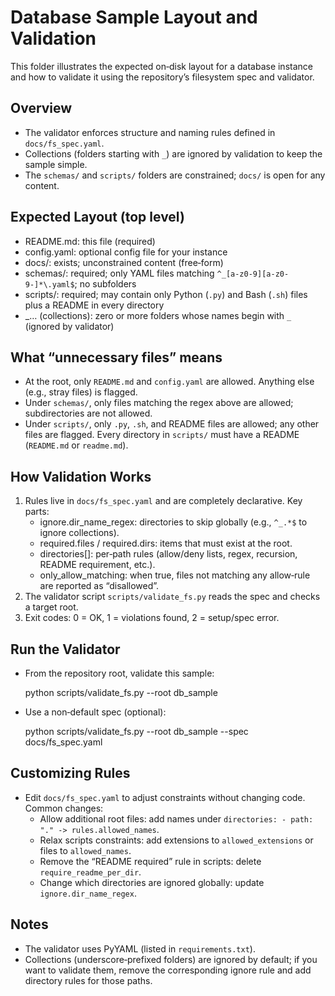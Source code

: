Database Sample Layout and Validation
====================================

This folder illustrates the expected on‑disk layout for a database instance and how to validate it using the repository’s filesystem spec and validator.

Overview
--------
- The validator enforces structure and naming rules defined in `docs/fs_spec.yaml`.
- Collections (folders starting with `_`) are ignored by validation to keep the sample simple.
- The `schemas/` and `scripts/` folders are constrained; `docs/` is open for any content.   

Expected Layout (top level)
---------------------------
- README.md: this file (required)
- config.yaml: optional config file for your instance
- docs/: exists; unconstrained content (free‑form)
- schemas/: required; only YAML files matching `^_[a-z0-9][a-z0-9-]*\.yaml$`; no subfolders
- scripts/: required; may contain only Python (`.py`) and Bash (`.sh`) files plus a README in every directory
- _… (collections): zero or more folders whose names begin with `_` (ignored by validator)

What “unnecessary files” means
------------------------------
- At the root, only `README.md` and `config.yaml` are allowed. Anything else (e.g., stray files) is flagged.
- Under `schemas/`, only files matching the regex above are allowed; subdirectories are not allowed.
- Under `scripts/`, only `.py`, `.sh`, and README files are allowed; any other files are flagged. Every directory in `scripts/` must have a README (`README.md` or `readme.md`).

How Validation Works
--------------------
1. Rules live in `docs/fs_spec.yaml` and are completely declarative. Key parts:
   - ignore.dir_name_regex: directories to skip globally (e.g., `^_.*$` to ignore collections).
   - required.files / required.dirs: items that must exist at the root.
   - directories[]: per‑path rules (allow/deny lists, regex, recursion, README requirement, etc.).
   - only_allow_matching: when true, files not matching any allow‑rule are reported as “disallowed”.
2. The validator script `scripts/validate_fs.py` reads the spec and checks a target root.
3. Exit codes: 0 = OK, 1 = violations found, 2 = setup/spec error.

Run the Validator
-----------------
- From the repository root, validate this sample:
  
  python scripts/validate_fs.py --root db_sample

- Use a non‑default spec (optional):
  
  python scripts/validate_fs.py --root db_sample --spec docs/fs_spec.yaml

Customizing Rules
-----------------
- Edit `docs/fs_spec.yaml` to adjust constraints without changing code. Common changes:
  - Allow additional root files: add names under `directories: - path: "." -> rules.allowed_names`.
  - Relax scripts constraints: add extensions to `allowed_extensions` or files to `allowed_names`.
  - Remove the “README required” rule in scripts: delete `require_readme_per_dir`.
  - Change which directories are ignored globally: update `ignore.dir_name_regex`.

Notes
-----
- The validator uses PyYAML (listed in `requirements.txt`).
- Collections (underscore‑prefixed folders) are ignored by default; if you want to validate them, remove the corresponding ignore rule and add directory rules for those paths.
